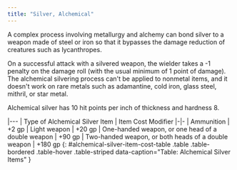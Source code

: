 ```yaml
---
title: "Silver, Alchemical"
---
```


A complex process involving metallurgy and alchemy can bond silver to a weapon made of steel or iron so that it bypasses the damage reduction of creatures such as lycanthropes.

On a successful attack with a silvered weapon, the wielder takes a -1 penalty on the damage roll (with the usual minimum of 1 point of damage). The alchemical silvering process can't be applied to nonmetal items, and it doesn't work on rare metals such as adamantine, cold iron, glass steel, mithril, or star metal.

Alchemical silver has 10 hit points per inch of thickness and hardness 8.

|---
| Type of Alchemical Silver Item | Item Cost Modifier
|-|-
| Ammunition | +2 gp
| Light weapon | +20 gp
| One-handed weapon, or one head of a double weapon | +90 gp
| Two-handed weapon, or both heads of a double weapon | +180 gp
{: #alchemical-silver-item-cost-table .table .table-bordered .table-hover .table-striped data-caption="Table: Alchemical Silver Items" }